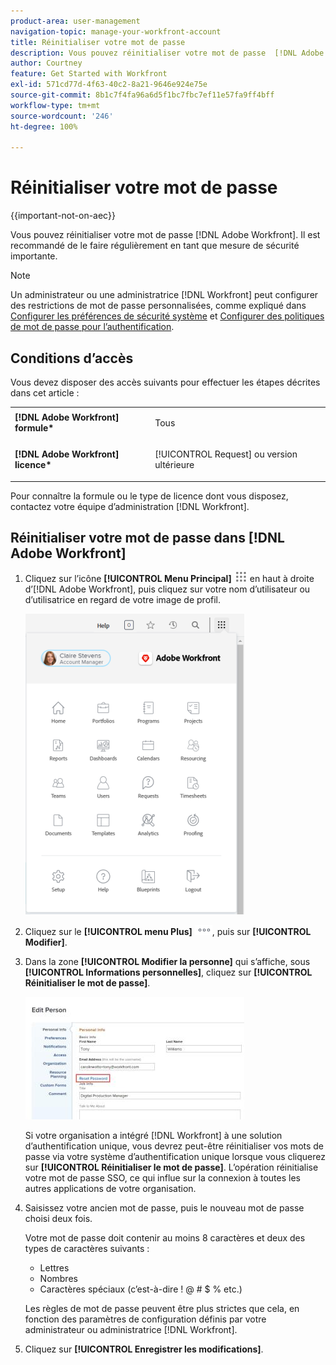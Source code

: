 ```yaml
---
product-area: user-management
navigation-topic: manage-your-workfront-account
title: Réinitialiser votre mot de passe
description: Vous pouvez réinitialiser votre mot de passe  [!DNL Adobe Workfront] . Il est recommandé de le faire régulièrement en tant que mesure de sécurité importante.
author: Courtney
feature: Get Started with Workfront
exl-id: 571cd77d-4f63-40c2-8a21-9646e924e75e
source-git-commit: 8b1c7f4fa96a6d5f1bc7fbc7ef11e57fa9ff4bff
workflow-type: tm+mt
source-wordcount: '246'
ht-degree: 100%

---
```


# Réinitialiser votre mot de passe

{{important-not-on-aec}}

Vous pouvez réinitialiser votre mot de passe [!DNL Adobe Workfront]. Il est recommandé de le faire régulièrement en tant que mesure de sécurité importante.

>[!NOTE]
>
>Un administrateur ou une administratrice [!DNL Workfront] peut configurer des restrictions de mot de passe personnalisées, comme expliqué dans [Configurer les préférences de sécurité système](../../../administration-and-setup/manage-workfront/security/configure-security-preferences.md) et [Configurer des politiques de mot de passe pour l’authentification](../../../administration-and-setup/manage-workfront/security/configure-password-policies-authentication.md).
>
><!-- [!DNL Workfront] administrator can also reset your password in an Enhanced Authentication enabled environment. For more information, see [Reset a user's password with Enhanced Authentication](../../../workfront-basics/manage-your-account-and-profile/managing-your-workfront-account/reset-user-password-eauth.md).-->

## Conditions d’accès

Vous devez disposer des accès suivants pour effectuer les étapes décrites dans cet article :

<table style="table-layout:auto"> 
 <col> 
 </col> 
 <col> 
 </col> 
 <tbody> 
  <tr> 
   <td role="rowheader"><strong>[!DNL Adobe Workfront] formule*</strong></td> 
   <td> <p>Tous</p> </td> 
  </tr> 
  <tr> 
   <td role="rowheader"><strong>[!DNL Adobe Workfront] licence*</strong></td> 
   <td> <p>[!UICONTROL Request] ou version ultérieure</p> </td> 
  </tr> 
 </tbody> 
</table>

Pour connaître la formule ou le type de licence dont vous disposez, contactez votre équipe d’administration [!DNL Workfront].

## Réinitialiser votre mot de passe dans [!DNL Adobe Workfront]

1. Cliquez sur l’icône **[!UICONTROL Menu Principal]** ![](assets/main-menu-icon.png) en haut à droite d’[!DNL Adobe Workfront], puis cliquez sur votre nom d’utilisateur ou d’utilisatrice en regard de votre image de profil.

   ![Ouvrez le menu principal et sélectionnez votre nom d’utilisateur ou d’utilisatrice.](assets/main-menu-options-350x481.png)

1. Cliquez sur le **[!UICONTROL menu Plus]** ![](assets/more-icon.png), puis sur **[!UICONTROL Modifier]**.

1. Dans la zone **[!UICONTROL Modifier la personne]** qui s’affiche, sous **[!UICONTROL Informations personnelles]**, cliquez sur **[!UICONTROL Réinitialiser le mot de passe]**.

   ![](assets/edit-person-box-350x196.jpg)

   Si votre organisation a intégré [!DNL Workfront] à une solution d’authentification unique, vous devrez peut-être réinitialiser vos mots de passe via votre système d’authentification unique lorsque vous cliquerez sur **[!UICONTROL Réinitialiser le mot de passe]**. L’opération réinitialise votre mot de passe SSO, ce qui influe sur la connexion à toutes les autres applications de votre organisation.

1. Saisissez votre ancien mot de passe, puis le nouveau mot de passe choisi deux fois.

   Votre mot de passe doit contenir au moins 8 caractères et deux des types de caractères suivants :

   * Lettres
   * Nombres
   * Caractères spéciaux (c’est-à-dire ! @ # $ % etc.)

   Les règles de mot de passe peuvent être plus strictes que cela, en fonction des paramètres de configuration définis par votre administrateur ou administratrice [!DNL Workfront].

1. Cliquez sur **[!UICONTROL Enregistrer les modifications]**.

